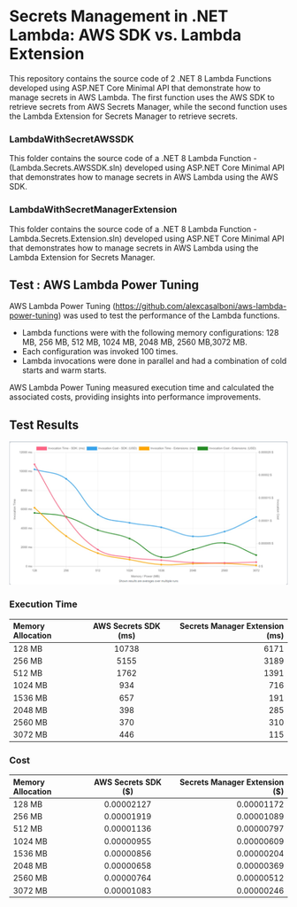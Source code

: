 # Secrets Management in .NET Lambda: AWS SDK vs. Lambda Extension

This repository contains the source code of 2 .NET 8 Lambda Functions developed using ASP.NET Core Minimal API that demonstrate how to manage secrets in AWS Lambda. 
The first function uses the AWS SDK to retrieve secrets from AWS Secrets Manager, while the second function uses the Lambda Extension for Secrets Manager 
to retrieve secrets.


### LambdaWithSecretAWSSDK ##

This folder contains the source code of a .NET 8 Lambda Function - (Lambda.Secrets.AWSSDK.sln) developed using ASP.NET Core Minimal API 
that demonstrates how to manage secrets in AWS Lambda using the AWS SDK.

### LambdaWithSecretManagerExtension ###

This folder contains the source code of a .NET 8 Lambda Function - Lambda.Secrets.Extension.sln) developed using ASP.NET Core Minimal API that demonstrates how 
to manage secrets in AWS Lambda using the Lambda Extension for Secrets Manager.

## Test : AWS Lambda Power Tuning ###
AWS Lambda Power Tuning (https://github.com/alexcasalboni/aws-lambda-power-tuning) was used to test the performance of the Lambda functions.

-  Lambda functions were with the following memory configurations: 128 MB, 256 MB, 512 MB, 1024 MB, 2048 MB, 2560 MB,3072 MB. 
-  Each configuration was invoked 100 times.
-  Lambda invocations were done in parallel and had a combination of cold starts and warm starts.

 AWS Lambda Power Tuning measured  execution time and calculated the associated costs, providing insights into performance improvements.

## Test Results ###



<img src="PerformanceResults.png" alt="Before image">

### Execution Time 

| Memory Allocation |  AWS Secrets SDK (ms) | Secrets Manager Extension  (ms)|
|:------------------|:-----------------:|--------------------------:|
| 128 MB    | 10738 | 6171 |
| 256 MB    |  5155 | 3189 |
| 512 MB    |  1762 | 1391 |
| 1024 MB   |   934 |  716 |
| 1536 MB   |   657 |  191 |
| 2048 MB   |   398 |  285 |
| 2560 MB   |   370 |  310 |
| 3072 MB   |   446 |  115 |

### Cost

| Memory Allocation |  AWS Secrets SDK ($) | Secrets Manager Extension  ($)|
|:------------------|:-----------------:|--------------------------:|
| 128 MB    | 0.00002127 | 0.00001172 |
| 256 MB    | 0.00001919 | 0.00001089 |
| 512 MB    | 0.00001136 | 0.00000797 |
| 1024 MB   | 0.00000955 | 0.00000609 |
| 1536 MB   | 0.00000856 | 0.00000204 |
| 2048 MB   | 0.00000658 | 0.00000369 |
| 2560 MB   | 0.00000764 | 0.00000512 |
| 3072 MB   | 0.00001083 | 0.00000246 |
